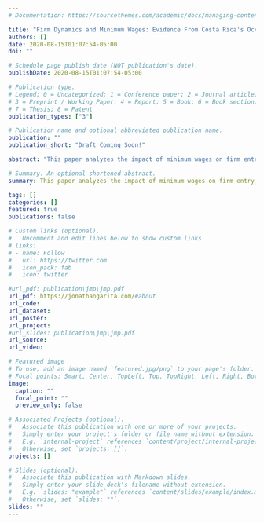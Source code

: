 ```yaml
---
# Documentation: https://sourcethemes.com/academic/docs/managing-content/

title: "Firm Dynamics and Minimum Wages: Evidence From Costa Rica's Occupation-Based System"
authors: []
date: 2020-08-15T01:07:54-05:00
doi: ""

# Schedule page publish date (NOT publication's date).
publishDate: 2020-08-15T01:07:54-05:00

# Publication type.
# Legend: 0 = Uncategorized; 1 = Conference paper; 2 = Journal article;
# 3 = Preprint / Working Paper; 4 = Report; 5 = Book; 6 = Book section;
# 7 = Thesis; 8 = Patent
publication_types: ["3"]

# Publication name and optional abbreviated publication name.
publication: ""
publication_short: "Draft Coming Soon!"

abstract: "This paper analyzes the impact of minimum wages on firm entry, firm exit, and the primary margins of response for incumbent firms. I examine Costa Rica's setting in which minimum wages vary by occupations, levels are highly binding, and increases are sizeable and permanent. I assemble rich administrative data covering the universe of workers and firms in 2006-2017 to construct accurate exposure measures to the minimum wage policy. Minimum wage exposure induces firms to reduce employment, switch towards capital, and attain labor productivity improvements. In compliance with the policy, firms increase their labor shares, suffer a decline in profitability, and are more likely to exit. Finally, raising minimum wages lowers firm entry, with an estimated adverse effect on employment of 0.8 percent."

# Summary. An optional shortened abstract.
summary: This paper analyzes the impact of minimum wages on firm entry, firm exit, and the primary margins of response for incumbent firms. I examine Costa Rica's setting in which minimum wages vary by occupations, levels are highly binding, and increases are sizeable and permanent. I assemble rich administrative data covering the universe of workers and firms in 2006-2017 to construct accurate exposure measures to the minimum wage policy. Minimum wage exposure induces firms to reduce employment, switch towards capital, and attain labor productivity improvements. In compliance with the policy, firms increase their labor shares, suffer a decline in profitability, and are more likely to exit. Finally, raising minimum wages lowers firm entry, with an estimated adverse effect on employment of 0.8 percent."

tags: []
categories: []
featured: true
publications: false

# Custom links (optional).
#   Uncomment and edit lines below to show custom links.
# links:
# - name: Follow
#   url: https://twitter.com
#   icon_pack: fab
#   icon: twitter

#url_pdf: publication\jmp\jmp.pdf
url_pdf: https://jonathangarita.com/#about
url_code:
url_dataset:
url_poster:
url_project:
#url_slides: publication\jmp\jmp.pdf
url_source:
url_video:

# Featured image
# To use, add an image named `featured.jpg/png` to your page's folder.
# Focal points: Smart, Center, TopLeft, Top, TopRight, Left, Right, BottomLeft, Bottom, BottomRight.
image:
  caption: ""
  focal_point: ""
  preview_only: false

# Associated Projects (optional).
#   Associate this publication with one or more of your projects.
#   Simply enter your project's folder or file name without extension.
#   E.g. `internal-project` references `content/project/internal-project/index.md`.
#   Otherwise, set `projects: []`.
projects: []

# Slides (optional).
#   Associate this publication with Markdown slides.
#   Simply enter your slide deck's filename without extension.
#   E.g. `slides: "example"` references `content/slides/example/index.md`.
#   Otherwise, set `slides: ""`.
slides: ""
---
```

